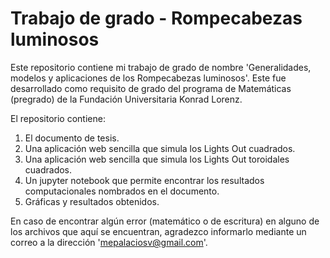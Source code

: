 # Trabajo de grado - Rompecabezas luminosos

Este repositorio contiene mi trabajo de grado de nombre 'Generalidades, modelos y aplicaciones de los Rompecabezas luminosos'. Este fue desarrollado como requisito de grado del programa de Matemáticas (pregrado) de la Fundación Universitaria Konrad Lorenz. 

El repositorio contiene:
  1. El documento de tesis.
  2. Una aplicación web sencilla que simula los Lights Out cuadrados.
  3. Una aplicación web sencilla que simula los Lights Out toroidales cuadrados.
  4. Un jupyter notebook que permite encontrar los resultados computacionales nombrados en el documento.
  5. Gráficas y resultados obtenidos.

En caso de encontrar algún error (matemático o de escritura) en alguno de los archivos que aquí se encuentran, agradezco informarlo mediante un correo a la dirección 'mepalaciosv@gmail.com'.
